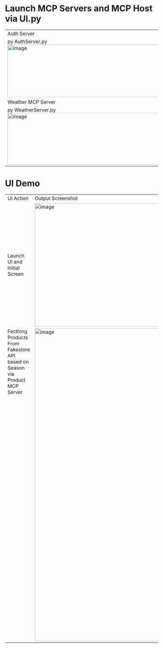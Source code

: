 
# Launch MCP Servers and MCP Host via UI.py
<table>
  <tr>
    <td>
      Auth Server
    </td>
    <td>
      Product Server
    </td>
  </tr>
  <tr>
    <td>
      py AuthServer.py<br>
    <img width="500" height="173" alt="image" src="https://github.com/user-attachments/assets/e57c3198-59c0-4553-967b-6cb805756a60" />
    </td>
    <td>
      py ProductServer.py<br>
    <img width="500" height="159" alt="image" src="https://github.com/user-attachments/assets/a49a75d5-1d43-4fc9-9b93-bd6fa724b6c2" />
    </td>
   </tr>
   <tr>
    <td>
      Weather MCP Server
    </td>
    <td>
      Launch Host Via UI.py
    </td>
  </tr>
  <tr>
    <td>
      py WeatherServer.py<br>
    <img width="500" height="171" alt="image" src="https://github.com/user-attachments/assets/bb4fbd51-ed6c-4753-a8d4-080fe17ae2f5" />
    </td>
    <td>
      py -m streamlit run UI.py<br>
    <img width="500" height="146" alt="image" src="https://github.com/user-attachments/assets/b988c834-2707-4b2c-8439-f7f3411d7579" />
    </td>
   </tr>
</table>

# UI Demo

<table>
  <tr>
    <td>UI Action</td>
    <td>Output Screenshot</td>
  </tr>
  <tr>
    <td>
      <b></b>Launch UI and Initial Screen</b>
    </td>
    <td>
<img width="500" height="406" alt="image" src="https://github.com/user-attachments/assets/30c21be0-dc4a-4e80-8b36-b7bf11eebee8" />
    </td>
  </tr>
  <tr>
    <td style="vertical-align:top">
      Fecthing Products From Fakestore API based on Season
      via Product MCP Server
    </td>
    <td>
<img width="700" height="1030" alt="image" src="https://github.com/user-attachments/assets/d5806d37-bb3e-42ee-93f9-23317eadadc0" />
    </td>
  </tr>
</table>






